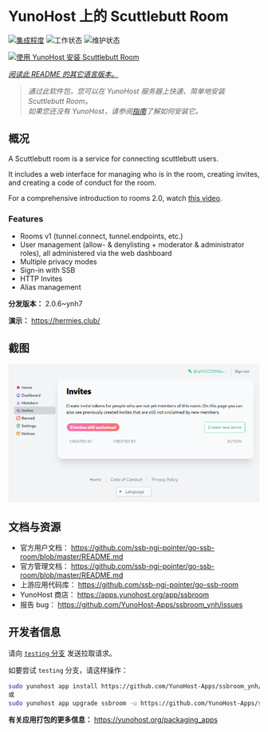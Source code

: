 <!--
注意：此 README 由 <https://github.com/YunoHost/apps/tree/master/tools/readme_generator> 自动生成
请勿手动编辑。
-->

# YunoHost 上的 Scuttlebutt Room

[![集成程度](https://dash.yunohost.org/integration/ssbroom.svg)](https://dash.yunohost.org/appci/app/ssbroom) ![工作状态](https://ci-apps.yunohost.org/ci/badges/ssbroom.status.svg) ![维护状态](https://ci-apps.yunohost.org/ci/badges/ssbroom.maintain.svg)

[![使用 YunoHost 安装 Scuttlebutt Room](https://install-app.yunohost.org/install-with-yunohost.svg)](https://install-app.yunohost.org/?app=ssbroom)

*[阅读此 README 的其它语言版本。](./ALL_README.md)*

> *通过此软件包，您可以在 YunoHost 服务器上快速、简单地安装 Scuttlebutt Room。*  
> *如果您还没有 YunoHost，请参阅[指南](https://yunohost.org/install)了解如何安装它。*

## 概况

A Scuttlebutt room is a service for connecting scuttlebutt users.

It includes a web interface for managing who is in the room, creating invites, and creating a code of conduct for the room.

For a comprehensive introduction to rooms 2.0, watch [this video](https://www.youtube.com/watch?v=W5p0y_MWwDE).

### Features

- Rooms v1 (tunnel.connect, tunnel.endpoints, etc.)
- User management (allow- & denylisting + moderator & administrator roles), all administered via the web dashboard
- Multiple privacy modes
- Sign-in with SSB
- HTTP Invites
- Alias management

**分发版本：** 2.0.6~ynh7

**演示：** <https://hermies.club/>

## 截图

![Scuttlebutt Room 的截图](./doc/screenshots/screenshot.png)

## 文档与资源

- 官方用户文档： <https://github.com/ssb-ngi-pointer/go-ssb-room/blob/master/README.md>
- 官方管理文档： <https://github.com/ssb-ngi-pointer/go-ssb-room/blob/master/README.md>
- 上游应用代码库： <https://github.com/ssb-ngi-pointer/go-ssb-room>
- YunoHost 商店： <https://apps.yunohost.org/app/ssbroom>
- 报告 bug： <https://github.com/YunoHost-Apps/ssbroom_ynh/issues>

## 开发者信息

请向 [`testing` 分支](https://github.com/YunoHost-Apps/ssbroom_ynh/tree/testing) 发送拉取请求。

如要尝试 `testing` 分支，请这样操作：

```bash
sudo yunohost app install https://github.com/YunoHost-Apps/ssbroom_ynh/tree/testing --debug
或
sudo yunohost app upgrade ssbroom -u https://github.com/YunoHost-Apps/ssbroom_ynh/tree/testing --debug
```

**有关应用打包的更多信息：** <https://yunohost.org/packaging_apps>
